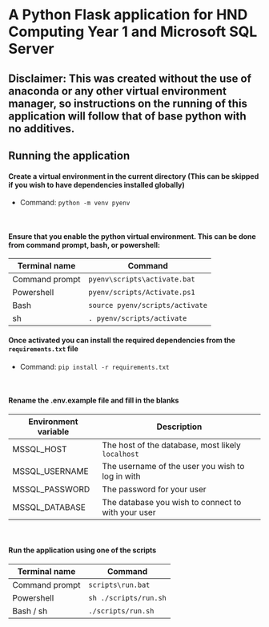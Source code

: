 # A Python Flask application for HND Computing Year 1 and Microsoft SQL Server

## **Disclaimer: This was created without the use of anaconda or any other virtual environment manager, so instructions on the running of this application will follow that of base python with no additives.**

## Running the application

#### Create a virtual environment in the current directory (This can be skipped if you wish to have dependencies installed globally)

- Command: `python -m venv pyenv`

<br>

#### Ensure that you enable the python virtual environment. This can be done from command prompt, bash, or powershell:

| Terminal name  | Command                         |
| -------------- | ------------------------------- |
| Command prompt | `pyenv\scripts\activate.bat`    |
| Powershell     | `pyenv/scripts/Activate.ps1`    |
| Bash           | `source pyenv/scripts/activate` |
| sh             | `. pyenv/scripts/activate`      |

#### Once activated you can install the required dependencies from the `requirements.txt` file

- Command: `pip install -r requirements.txt`

<br>

#### Rename the .env.example file and fill in the blanks

| Environment variable | Description                                        |
| -------------------- | -------------------------------------------------- |
| MSSQL_HOST           | The host of the database, most likely `localhost`  |
| MSSQL_USERNAME       | The username of the user you wish to log in with   |
| MSSQL_PASSWORD       | The password for your user                         |
| MSSQL_DATABASE       | The database you wish to connect to with your user |

<br>

#### Run the application using one of the scripts

| Terminal name  | Command               |
| -------------- | --------------------- |
| Command prompt | `scripts\run.bat`     |
| Powershell     | `sh ./scripts/run.sh` |
| Bash / sh      | `./scripts/run.sh`    |
